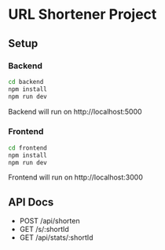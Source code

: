 # URL Shortener Project

## Setup

### Backend
```bash
cd backend
npm install
npm run dev
```

Backend will run on http://localhost:5000

### Frontend
```bash
cd frontend
npm install
npm run dev
```

Frontend will run on http://localhost:3000

## API Docs
- POST /api/shorten
- GET /s/:shortId
- GET /api/stats/:shortId
